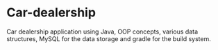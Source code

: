 # Car-dealership
Car dealership application using Java, OOP concepts, various data structures, MySQL for the data storage and gradle for the build system. 
